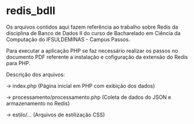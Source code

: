 # redis_bdII
Os arquivos contidos aqui fazem referência ao trabalho sobre Redis da disciplina de Banco de Dados II do curso de Bacharelado em Ciência da Computação do IFSULDEMINAS - Campus Passos. 

Para executar a aplicação PHP se faz necessário realizar os passos no documento PDF referente a instalação e cofiguração da extensão do Redis para PHP.

Descrição dos arquivos:

->  index.php (Página inicial em PHP com exibição dos dados)

->  processamento/processamento.php (Coleta de dados do JSON e armazenamento no Redis)

->  estilo/... (Arquivos de estilização CSS)

